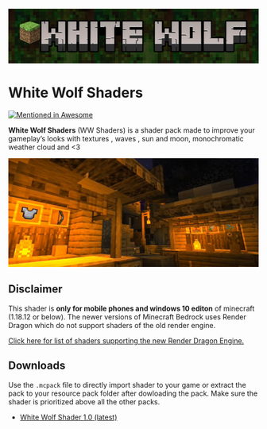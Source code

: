 ![WW Shaders](/textures/images/ww.png)
# White Wolf Shaders
[![Mentioned in Awesome <Awesome Minecraft>](https://awesome.re/mentioned-badge.svg)](https://github.com/bs-community/awesome-minecraft)

**White Wolf Shaders** (WW Shaders) is a shader pack made to improve your gameplay’s looks with textures , waves , sun and moon, monochromatic weather cloud and <3
   
![Pic_A](/textures/images/img.png)

## Disclaimer

This shader is **only for mobile phones and windows 10 editon** of minecraft (1.18.12 or below). The newer versions of Minecraft Bedrock uses Render Dragon which do not support shaders of the old render engine.

[Click here for list of shaders supporting the new Render Dragon Engine.](https://github.com/DominoKorean/Render-dragon-shader-list)

## Downloads

 Use the `.mcpack` file to directly import shader to your game or extract the pack to your resource pack folder after dowloading the pack. Make sure the shader is prioritized above all the other packs.
   * [White Wolf Shader 1.0 (latest)](https://github.com/NotSnipc/WhiteWolfShaders/releases/tag/release)
